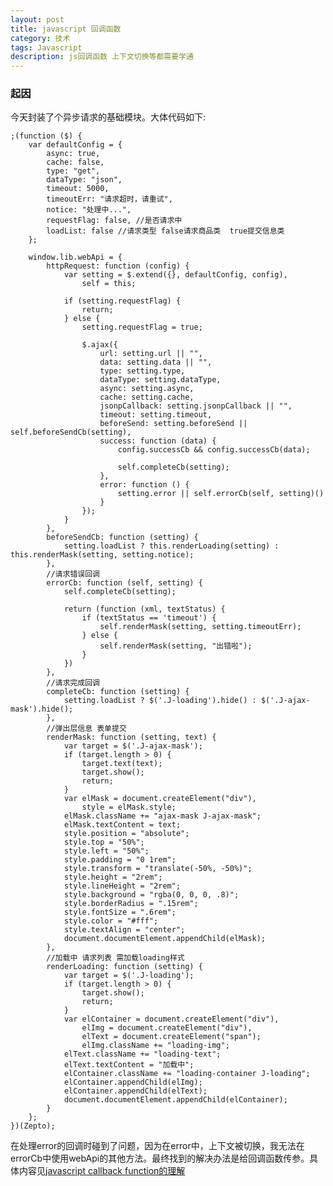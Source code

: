 ```yaml
---
layout: post
title: javascript 回调函数
category: 技术
tags: Javascript
description: js回调函数 上下文切换等都需要学通
---
```


### 起因
今天封装了个异步请求的基础模块。大体代码如下:
	
	;(function ($) {
    	var defaultConfig = {
        	async: true,
        	cache: false,
        	type: "get",
        	dataType: "json",
        	timeout: 5000,
        	timeoutErr: "请求超时，请重试",
        	notice: "处理中...",
        	requestFlag: false, //是否请求中
        	loadList: false //请求类型 false请求商品类  true提交信息类
    	};

    	window.lib.webApi = {
        	httpRequest: function (config) {
            	var setting = $.extend({}, defaultConfig, config),
                	self = this;

            	if (setting.requestFlag) {
                	return;
            	} else {
                	setting.requestFlag = true;

                	$.ajax({
                    	url: setting.url || "",
                    	data: setting.data || "",
                    	type: setting.type,
                    	dataType: setting.dataType,
                    	async: setting.async,
                    	cache: setting.cache,
                    	jsonpCallback: setting.jsonpCallback || "",
                    	timeout: setting.timeout,
                    	beforeSend: setting.beforeSend || self.beforeSendCb(setting),
                    	success: function (data) {
                        	config.successCb && config.successCb(data);

                        	self.completeCb(setting);
                    	},
                    	error: function () {
                        	setting.error || self.errorCb(self, setting)()
                    	}
                	});
            	}
        	},
        	beforeSendCb: function (setting) {
            	setting.loadList ? this.renderLoading(setting) : this.renderMask(setting, setting.notice);
        	},
        	//请求错误回调
        	errorCb: function (self, setting) {
            	self.completeCb(setting);

            	return (function (xml, textStatus) {
                	if (textStatus == 'timeout') {
                    	self.renderMask(setting, setting.timeoutErr);
                	} else {
                    	self.renderMask(setting, "出错啦");
                	}
           		})
        	},
        	//请求完成回调
        	completeCb: function (setting) {
            	setting.loadList ? $('.J-loading').hide() : $('.J-ajax-mask').hide();
        	},
        	//弹出层信息 表单提交
        	renderMask: function (setting, text) {
            	var target = $('.J-ajax-mask');
            	if (target.length > 0) {
                	target.text(text);
                	target.show();
                	return;
            	}
            	var elMask = document.createElement("div"),
                	style = elMask.style;
            	elMask.className += "ajax-mask J-ajax-mask";
            	elMask.textContent = text;
            	style.position = "absolute";
            	style.top = "50%";
            	style.left = "50%";
            	style.padding = "0 1rem";
            	style.transform = "translate(-50%, -50%)";
            	style.height = "2rem";
            	style.lineHeight = "2rem";
            	style.background = "rgba(0, 0, 0, .8)";
            	style.borderRadius = ".15rem";
            	style.fontSize = ".6rem";
            	style.color = "#fff";
            	style.textAlign = "center";
            	document.documentElement.appendChild(elMask);
        	},
        	//加载中 请求列表 需加载loading样式
        	renderLoading: function (setting) {
            	var target = $('.J-loading');
            	if (target.length > 0) {
                	target.show();
                	return;
            	}
            	var elContainer = document.createElement("div"),
                	elImg = document.createElement("div"),
                	elText = document.createElement("span");
            		elImg.className += "loading-img";
            	elText.className += "loading-text";
            	elText.textContent = "加载中";
            	elContainer.className += "loading-container J-loading";
            	elContainer.appendChild(elImg);
            	elContainer.appendChild(elText);
            	document.documentElement.appendChild(elContainer);
        	}
    	};
	})(Zepto);

在处理error的回调时碰到了问题，因为在error中，上下文被切换，我无法在errorCb中使用webApi的其他方法。最终找到的解决办法是给回调函数传参。具体内容见[javascript callback function的理解](http://mao.li/javascript/javascript-callback-function/)
